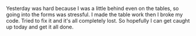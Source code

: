Yesterday was hard because I was a little behind even on the tables, so going
into the forms was stressful. I made the table work then I broke my code. Tried
to fix it and it's all completely lost. So hopefully I can get caught up today
and get it all done.
